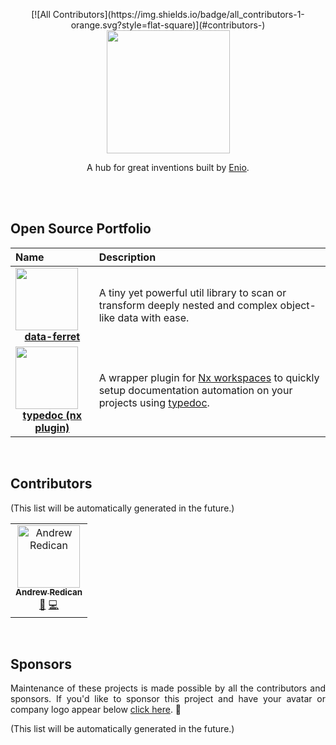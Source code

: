 <p align="center">
<!-- ALL-CONTRIBUTORS-BADGE:START - Do not remove or modify this section -->
[![All Contributors](https://img.shields.io/badge/all_contributors-1-orange.svg?style=flat-square)](#contributors-)
<!-- ALL-CONTRIBUTORS-BADGE:END -->
  <img width="197" src="https://github.com/enio-ireland/enio/blob/develop/images/enio.png?raw=true">
</p>
<p align="center">
  A hub for great inventions built by <a href="https://github.com/enio-ireland">Enio</a>.
</p>

<br>
<br>

## Open Source Portfolio

| Name                                                                                                                                                                                                                                                                      | Description                                                                                                                                                                                   |
| :------------------------------------------------------------------------------------------------------------------------------------------------------------------------------------------------------------------------------------------------------------------------ | :-------------------------------------------------------------------------------------------------------------------------------------------------------------------------------------------- |
| <a href="https://github.com/enio-ireland/enio/tree/develop/packages/data-ferret"><div><img src="https://github.com/enio-ireland/enio/blob/develop/images/data-ferret.png?raw=true" width="100"></div><div align="center"><strong>data-ferret</strong></div></a>           | A tiny yet powerful util library to scan or transform deeply nested and complex object-like data with ease.                                                                                   |
| <a href="https://github.com/enio-ireland/enio/tree/develop/packages/typedoc"><div><img src="https://github.com/enio-ireland/enio/blob/develop/images/typedoc-nx-plugin.png?raw=true" width="100"></div><div align="center"><strong>typedoc (nx plugin)</strong></div></a> | A wrapper plugin for <a href="https://nx.dev">Nx workspaces</a> to quickly setup documentation automation on your projects using <a href="https://www.npmjs.com/package/typedoc">typedoc</a>. |

<br>

## Contributors

(This list will be automatically generated in the future.)
<!-- ALL-CONTRIBUTORS-LIST:START - Do not remove or modify this section -->
<!-- prettier-ignore-start -->
<!-- markdownlint-disable -->
<table>
  <tbody>
    <tr>
      <td align="center"><a href="https://resume.github.io/?AndrewRedican"><img src="https://avatars.githubusercontent.com/u/24832471?v=4?s=100" width="100px;" alt="Andrew Redican"/><br /><sub><b>Andrew Redican</b></sub></a><br /><a href="https://github.com/enio-ireland/enio/commits?author=AndrewRedican" title="Documentation">📖</a> <a href="https://github.com/enio-ireland/enio/commits?author=AndrewRedican" title="Code">💻</a></td>
    </tr>
  </tbody>
</table>

<!-- markdownlint-restore -->
<!-- prettier-ignore-end -->

<!-- ALL-CONTRIBUTORS-LIST:END -->

<br>

## Sponsors

<p style="text-align: justify">
  Maintenance of these projects is made possible by all the contributors and sponsors. If you'd like to sponsor this project and have your avatar or company logo appear below <a href="https://github.com/sponsors/enio-ireland">click here</a>. 💖
</p>

(This list will be automatically generated in the future.)
